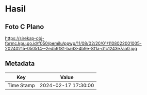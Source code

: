 # Hasil

## Foto C Plano

https://sirekap-obj-formc.kpu.go.id/f050/pemilu/ppwp/11/08/02/20/01/1108022001005-20240215-050514--2ed59f81-ba63-4b9e-8f1a-d1c1243e7aa0.jpg


## Metadata

| Key        | Value               |
| ---------- | ------------------- |
| Time Stamp | 2024-02-17 17:30:00 |



